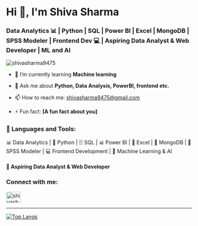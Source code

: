# Hi 👋, I'm Shiva Sharma

### Data Analytics 📊 | Python | SQL | Power BI | Excel | MongoDB | SPSS Modeler | Frontend Dev 💻 | Aspiring Data Analyst & Web Developer | ML and AI

<p align="left"> <img src="https://komarev.com/ghpvc/?username=your-shivasharma9475&label=Profile%20views&color=0e75b6&style=flat" alt="shivasharma9475" /> </p>

- 🌱 I’m currently learning **Machine learning**

- 💬 Ask me about **Python, Data Analysis, PowerBI, frontend etc.**

- 📫 How to reach me: [shivasharma9475@gmail.com](mailto:shivasharma9475@gmail.com)

- ⚡ Fun fact: **[A fun fact about you]**

<h3 align="left">🚀 Languages and Tools:</h3>

<p align="left">
  📊 Data Analytics | 🐍 Python | 🗄️ SQL | 📊 Power BI | 📑 Excel | 🍃 MongoDB | 🔮 SPSS Modeler | 💻 Frontend Development | 🤖 Machine Learning & AI  
</p>

<h4 align="left">🌟 Aspiring Data Analyst & Web Developer</h4>

<h3 align="left">Connect with me:</h3>
<p align="left">
<a href="https://www.linkedin.com/in/shivasharma0912/" target="blank"><img align="center" src="https://raw.githubusercontent.com/rahuldkjain/github-profile-readme-generator/master/src/images/icons/Social/linked-in-alt.svg" alt="shivasharma9475" height="30" width="40" /></a>
</p>

---

[![Top Langs](https://github-readme-stats.vercel.app/api/top-langs/?username=shivasharma9475&layout=compact&theme=dark)](https://github.com/anuraghazra/github-readme-stats)

